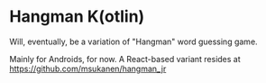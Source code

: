# Hangman K(otlin)

Will, eventually, be a variation of "Hangman" word guessing game.

Mainly for Androids, for now. A React-based variant resides at https://github.com/msukanen/hangman_jr
